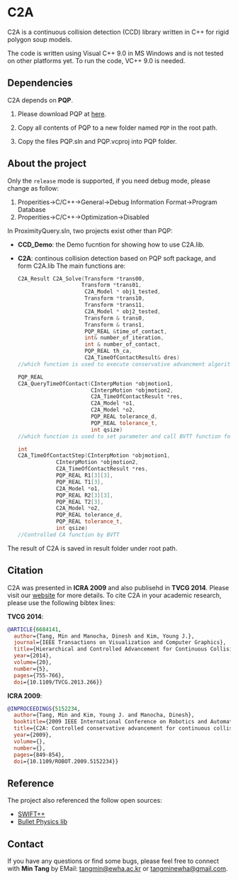 # C2A

C2A is a continuous collision detection (CCD) library written in C++ for rigid polygon soup models. 

The code is written using Visual C++ 9.0 in MS Windows and is not tested on other platforms yet.
To run the code, VC++ 9.0 is needed.

## Dependencies
C2A depends on **PQP**.

1. Please download PQP at [here](https://github.com/GammaUNC/PQP).


2. Copy all contents of PQP to a new folder named `PQP` in the root path.


3. Copy the files PQP.sln and PQP.vcproj into PQP folder. 


## About the project 

Only the `release` mode is supported, if you need debug mode, please change as follow:

1. Properities->C/C++->General->Debug Information Format->Program Database 
2. Properities->C/C++->Optimization->Disabled


In ProximityQuery.sln, two projects exist other than PQP:

* **CCD_Demo**: the Demo fucntion for showing how to use C2A.lib.

* **C2A**: continous collision detection based on PQP soft package, and form C2A.lib
The main functions are:
	```c++
	C2A_Result C2A_Solve(Transform *trans00, 
						Transform *trans01,  
						 C2A_Model * obj1_tested,
						 Transform *trans10, 
						 Transform *trans11,  
						 C2A_Model * obj2_tested,
						 Transform & trans0, 
						 Transform & trans1, 
						 PQP_REAL &time_of_contact, 
						 int& number_of_iteration, 
						 int & number_of_contact,
						 PQP_REAL th_ca,
						 C2A_TimeOfContactResult& dres)
	//which function is used to execute conservative advancment algorithm
	
	PQP_REAL 
	C2A_QueryTimeOfContact(CInterpMotion *objmotion1, 
						   CInterpMotion *objmotion2,
						   C2A_TimeOfContactResult *res,  
						   C2A_Model *o1, 
						   C2A_Model *o2,
						   PQP_REAL tolerance_d, 
						   PQP_REAL tolerance_t, 
						   int qsize)
	//which function is used to set parameter and call BVTT function for each CA iterative
	
	int 
	C2A_TimeOfContactStep(CInterpMotion *objmotion1, 
				CInterpMotion *objmotion2, 
				C2A_TimeOfContactResult *res,
				PQP_REAL R1[3][3], 
				PQP_REAL T1[3], 
				C2A_Model *o1,
				PQP_REAL R2[3][3], 
				PQP_REAL T2[3], 
				C2A_Model *o2,
				PQP_REAL tolerance_d,
				PQP_REAL tolerance_t,
				int qsize)
	//Controlled CA function by BVTT
	```
 
 
The result of C2A is saved in result folder under root path.

## Citation
C2A was presented in **ICRA 2009** and also publisehd in **TVCG 2014**. Please visit our [website](http://graphics.ewha.ac.kr/C2A/) for more details. To cite C2A in your academic research, please use the following bibtex lines:

**TVCG 2014**:
```bib
@ARTICLE{6684141,
  author={Tang, Min and Manocha, Dinesh and Kim, Young J.},
  journal={IEEE Transactions on Visualization and Computer Graphics}, 
  title={Hierarchical and Controlled Advancement for Continuous Collision Detectionof Rigid and Articulated Models}, 
  year={2014},
  volume={20},
  number={5},
  pages={755-766},
  doi={10.1109/TVCG.2013.266}}
```
**ICRA 2009**:
```bib
@INPROCEEDINGS{5152234,
  author={Tang, Min and Kim, Young J. and Manocha, Dinesh},
  booktitle={2009 IEEE International Conference on Robotics and Automation}, 
  title={C2A: Controlled conservative advancement for continuous collision detection of polygonal models}, 
  year={2009},
  volume={},
  number={},
  pages={849-854},
  doi={10.1109/ROBOT.2009.5152234}}
```

## Reference

The project also referenced the follow open sources:
* [SWIFT++](http://www.cs.unc.edu/~geom/SWIFT++/)
* [Bullet Physics lib](http://www.bulletphysics.org/)

## Contact

If you have any questions or find some bugs, please feel free to connect with **Min Tang** by EMail: tangmin@ewha.ac.kr or tangminewha@gmail.com.

